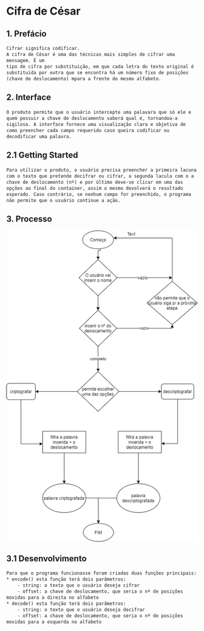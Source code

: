 # Cifra de César
## 1. Prefácio
    Cifrar significa codificar.
    A cifra de César é uma das técnicas mais simples de cifrar uma mensagem. É um
    tipo de cifra por substituição, em que cada letra do texto original é
    substituida por outra que se encontra há um número fixo de posições
    (chave de deslocamento) mpara a frente do mesmo alfabeto.
## 2. Interface
    O produto permite que o usuário intercepte uma palavara que só ele e quem possuir a chave de deslocamento saberá qual é, tornandoa-a sigilosa. A interface fornece uma visualização clara e objetiva de como preencher cada campo requerido caso queira codificar ou decodificar uma palavra.
## 2.1 Getting Started
    Para utilizar o produto, o usuário precisa preencher a primeira lacuna com o texto que pretende decifrar ou cifrar, a segunda lacula com o a chave de deslocamento (nº) e por último deve-se clicar em uma das opções ao final do container, assim o mesmo devolverá o resultado esperado. Caso contrário, se nenhum campo for preenchido, o programa não permite que o usuário continue a ação.

## 3. Processo
![Fluxograma do Projeto](src/assets/fluxograma.png)
## 3.1 Desenvolvimento 
    Para que o programa funcionasse foram criadas duas funções principais:
    * encode() esta função terá dois parâmetros: 
        - string: o texto que o usuário deseja cifrar
        - offset: a chave de deslocamento, que seria o nº de posições movidas para a direita no alfabeto
    * decode() esta função terá dois parâmetros: 
        - string: o texto que o usuário deseja decifrar
        - offset: a chave de deslocamento, que seria o nº de posições movidas para a esquerda no alfabeto
